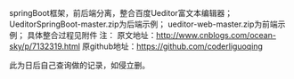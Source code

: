 springBoot框架，前后端分离，整合百度Ueditor富文本编辑器；
UeditorSpringBoot-master.zip为后端示例；
ueditor-web-master.zip为前端示例；
具体整合过程见附件
注：
原文地址：http://www.cnblogs.com/ocean-sky/p/7132319.html
原github地址：https://github.com/coderliguoqing

此为日后自己查询做的记录，如侵立删。
